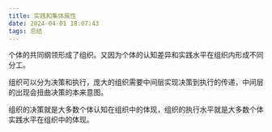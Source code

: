 ```yaml
---
title: 实践和集体属性
date: 2024-04-01 18:07:43
tags: 总结
---
```


个体的共同纲领形成了组织。又因为个体的认知差异和实践水平在组织内形成不同分工。

<!-- more -->

组织可以分为决策和执行，庞大的组织需要中间层实现决策到执行的传递，中间层的出现会扭曲决策的本来意图。

组织的决策就是大多数个体认知在组织中的体现，组织的执行水平就是大多数个体实践水平在组织中的体现。
